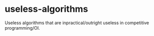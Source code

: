 # useless-algorithms
Useless algorithms that are inpractical/outright useless in competitive programming/OI. 

